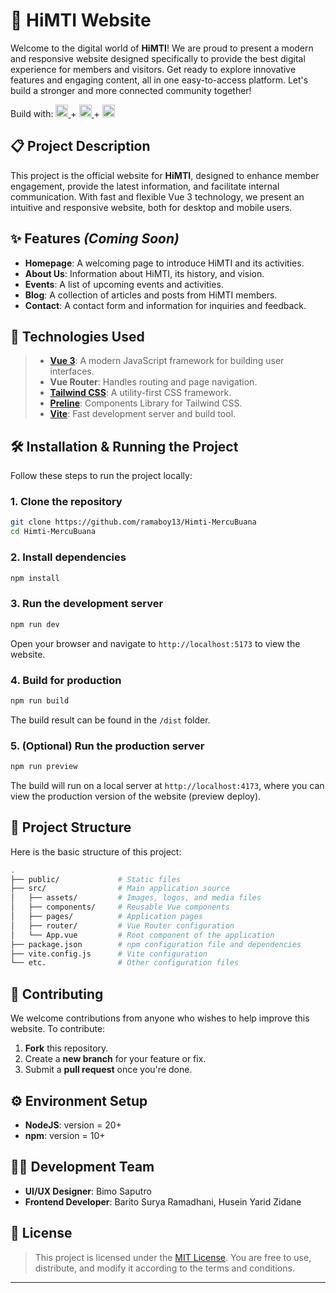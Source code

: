 # 🚀 **HiMTI Website**

Welcome to the digital world of **HiMTI**! We are proud to present a modern and responsive website designed specifically to provide the best digital experience for members and visitors. Get ready to explore innovative features and engaging content, all in one easy-to-access platform. Let's build a stronger and more connected community together!

<div >
Build with:
  <a margin-right="20px" target="_blank" href="https://vuejs.org/">
    <img height="20" src="https://cdn.simpleicons.org/vue.js?viewbox=auto" />
  </a> + 
  <a margin-right="20px" target="_blank" href="https://vite.dev/">
    <img height="20" src="https://cdn.simpleicons.org/vite?viewbox=auto" />
  </a>+
  <a margin-right="20px" target="_blank" href="https://tailwindcss.com/">
    <img height="20" src="https://cdn.simpleicons.org/tailwindcss?viewbox=auto" />
  </a>
</div>

## 📋 **Project Description**

This project is the official website for **HiMTI**, designed to enhance member engagement, provide the latest information, and facilitate internal communication. With fast and flexible Vue 3 technology, we present an intuitive and responsive website, both for desktop and mobile users.

## ✨ **Features** _(Coming Soon)_

- **Homepage**: A welcoming page to introduce HiMTI and its activities.
- **About Us**: Information about HiMTI, its history, and vision.
- **Events**: A list of upcoming events and activities.
- **Blog**: A collection of articles and posts from HiMTI members.
- **Contact**: A contact form and information for inquiries and feedback.

## 🔧 **Technologies Used**

> - **[Vue 3](https://vuejs.org/)**: A modern JavaScript framework for building user interfaces.
> - **Vue Router**: Handles routing and page navigation.
> - **[Tailwind CSS](https://tailwindcss.com/)**: A utility-first CSS framework.
> - **[Preline](https://preline.co/)**: Components Library for Tailwind CSS.
> - **[Vite](https://vite.dev/)**: Fast development server and build tool.

## 🛠️ **Installation & Running the Project**

Follow these steps to run the project locally:

### 1. **Clone the repository**

```bash
git clone https://github.com/ramaboy13/Himti-MercuBuana
cd Himti-MercuBuana
```

### 2. **Install dependencies**

```bash
npm install
```

### 3. **Run the development server**

```bash
npm run dev
```

Open your browser and navigate to `http://localhost:5173` to view the website.

### 4. **Build for production**

```bash
npm run build
```

The build result can be found in the `/dist` folder.

### 5. **(Optional) Run the production server**

```bash
npm run preview
```

The build will run on a local server at `http://localhost:4173`, where you can view the production version of the website (preview deploy).

## 📁 **Project Structure**

Here is the basic structure of this project:

```bash
.
├── public/             # Static files
├── src/                # Main application source
│   ├── assets/         # Images, logos, and media files
│   ├── components/     # Reusable Vue components
│   ├── pages/          # Application pages
│   ├── router/         # Vue Router configuration
│   └── App.vue         # Root component of the application
├── package.json        # npm configuration file and dependencies
├── vite.config.js      # Vite configuration
└── etc.                # Other configuration files
```

## 🌱 **Contributing**

We welcome contributions from anyone who wishes to help improve this website. To contribute:

1. **Fork** this repository.
2. Create a **new branch** for your feature or fix.
3. Submit a **pull request** once you're done.

<!-- For more information, please see [CONTRIBUTING.md](#). -->

## ⚙️ **Environment Setup**

- **NodeJS**: version = 20+
- **npm**: version = 10+

## 👨‍💻 **Development Team**

- **UI/UX Designer**: Bimo Saputro
- **Frontend Developer**: Barito Surya Ramadhani, Husein Yarid Zidane

## 📝 **License**

> This project is licensed under the [MIT License](./LICENSE). You are free to use, distribute, and modify it according to the terms and conditions.

---
